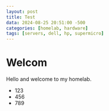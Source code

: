 ```yaml
---
layout: post
title: Test
data: 2024-08-25 20:51:00 -500
categories: [homelab, hardware]
tags: [servers, dell, hp, supermicro]
---
```


# Welcom

Hello and welcome to my homelab.

* 123
* 456
* 789
